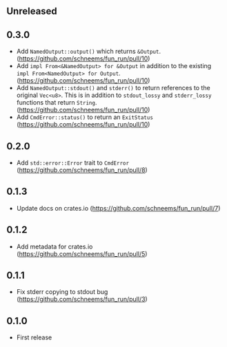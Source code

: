 ## Unreleased

## 0.3.0

- Add `NamedOutput::output()` which returns `&Output`. (https://github.com/schneems/fun_run/pull/10)
- Add `impl From<&NamedOutput> for &Output` in addition to the existing `impl From<NamedOutput> for Output`. (https://github.com/schneems/fun_run/pull/10)
- Add `NamedOutput::stdout()` and `stderr()` to return references to the original `Vec<u8>`. This is in addition to `stdout_lossy` and `stderr_lossy` functions that return `String`. (https://github.com/schneems/fun_run/pull/10)
- Add `CmdError::status()` to return an `ExitStatus` (https://github.com/schneems/fun_run/pull/10)

## 0.2.0

- Add `std::error::Error` trait to `CmdError` (https://github.com/schneems/fun_run/pull/8)

## 0.1.3

- Update docs on crates.io (https://github.com/schneems/fun_run/pull/7)

## 0.1.2

- Add metadata for crates.io (https://github.com/schneems/fun_run/pull/5)

## 0.1.1

- Fix stderr copying to stdout bug (https://github.com/schneems/fun_run/pull/3)

## 0.1.0

- First release
